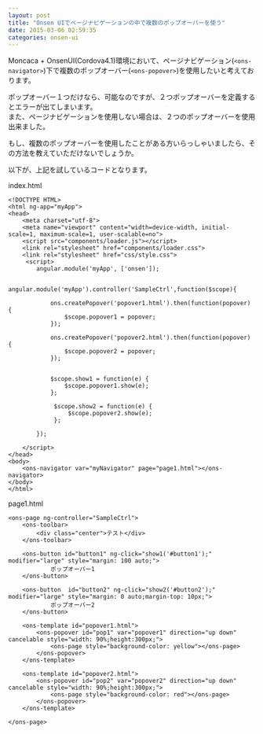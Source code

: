 ```yaml
---
layout: post
title: "Onsen UIでページナビゲーションの中で複数のポップオーバーを使う"
date: 2015-03-06 02:59:35
categories: onsen-ui
---
```

<p>Moncaca + OnsenUI(Cordova4.1)環境において、ページナビゲーション(<code>&lt;ons-navigator&gt;</code>)下で複数のポップオーバー(<code>&lt;ons-popover&gt;</code>)を使用したいと考えております。</p>

<p>ポップオーバー１つだけなら、可能なのですが、２つポップオーバーを定義するとエラーが出てしまいます。<br>
また、ページナビゲーションを使用しない場合は、２つのポップオーバーを使用出来ました。</p>

<p>もし、複数のポップオーバーを使用したことがある方いらっしゃいましたら、その方法を教えていただけないでしょうか。</p>

<p>以下が、上記を試しているコードとなります。</p>

<p>index.html</p>

<pre><code>&lt;!DOCTYPE HTML&gt;
&lt;html ng-app="myApp"&gt;
&lt;head&gt;
    &lt;meta charset="utf-8"&gt;
    &lt;meta name="viewport" content="width=device-width, initial-scale=1, maximum-scale=1, user-scalable=no"&gt;
    &lt;script src="components/loader.js"&gt;&lt;/script&gt;
    &lt;link rel="stylesheet" href="components/loader.css"&gt;
    &lt;link rel="stylesheet" href="css/style.css"&gt;
     &lt;script&gt;
        angular.module('myApp', ['onsen']);

        angular.module('myApp').controller('SampleCtrl',function($scope){

            ons.createPopover('popover1.html').then(function(popover) {
                $scope.popover1 = popover;
            });

            ons.createPopover('popover2.html').then(function(popover) {
                $scope.popover2 = popover;
            });


            $scope.show1 = function(e) {
                $scope.popover1.show(e);
            };

             $scope.show2 = function(e) {
                 $scope.popover2.show(e);
             };

        });

    &lt;/script&gt;
&lt;/head&gt;
&lt;body&gt;
    &lt;ons-navigator var="myNavigator" page="page1.html"&gt;&lt;/ons-navigator&gt; 
&lt;/body&gt;
&lt;/html&gt;
</code></pre>

<p>page1.html</p>

<pre><code>&lt;ons-page ng-controller="SampleCtrl"&gt;
    &lt;ons-toolbar&gt;
        &lt;div class="center"&gt;テスト&lt;/div&gt;
    &lt;/ons-toolbar&gt;

    &lt;ons-button id="button1" ng-click="show1('#button1');" modifier="large" style="margin: 100 auto;"&gt;
            ポップオーバー1
    &lt;/ons-button&gt;

    &lt;ons-button  id="button2" ng-click="show2('#button2');" modifier="large" style="margin: 0 auto;margin-top: 10px;"&gt;
            ポップオーバー2
    &lt;/ons-button&gt;

    &lt;ons-template id="popover1.html"&gt;
        &lt;ons-popover id="pop1" var="popover1" direction="up down" cancelable style="width: 90%;height:300px;"&gt;
            &lt;ons-page style="background-color: yellow"&gt;&lt;/ons-page&gt;
        &lt;/ons-popover&gt;
    &lt;/ons-template&gt;

    &lt;ons-template id="popover2.html"&gt;
        &lt;ons-popover id="pop2" var="popover2" direction="up down" cancelable style="width: 90%;height:300px;"&gt;
            &lt;ons-page style="background-color: red"&gt;&lt;/ons-page&gt;
        &lt;/ons-popover&gt;
    &lt;/ons-template&gt;

&lt;/ons-page&gt;
</code></pre>
